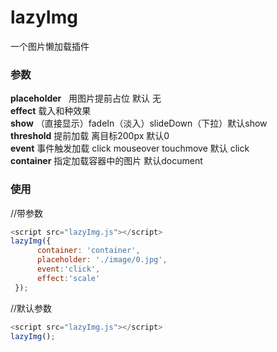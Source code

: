 # lazyImg
一个图片懒加载插件
 
### 参数 
**placeholder**   用图片提前占位 默认 无<br/> 
**effect**  载入和种效果<br/> 
**show**  （直接显示）fadeIn（淡入）slideDown（下拉）默认show<br/> 
**threshold**   提前加载 离目标200px 默认0<br/> 
**event**   事件触发加载 click mouseover touchmove 默认 click<br/> 
**container**   指定加载容器中的图片 默认document

### 使用
//带参数
``` javascript
<script src="lazyImg.js"></script>
lazyImg({
      container: 'container',
      placeholder: './image/0.jpg',
      event:'click',
      effect:'scale'
 });
 ```
 
 //默认参数
 ``` javascript
 <script src="lazyImg.js"></script>
 lazyImg();
 ``` 

